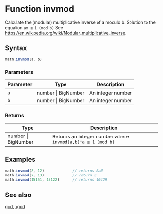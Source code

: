 <!-- Note: This file is automatically generated from source code comments. Changes made in this file will be overridden. -->

# Function invmod

Calculate the (modular) multiplicative inverse of a modulo b. Solution to the equation `ax ≣ 1 (mod b)`
See https://en.wikipedia.org/wiki/Modular_multiplicative_inverse.


## Syntax

```js
math.invmod(a, b)
```

### Parameters

Parameter | Type | Description
--------- | ---- | -----------
`a` | number &#124; BigNumber | An integer number
`b` | number &#124; BigNumber | An integer number

### Returns

Type | Description
---- | -----------
number &#124; BigNumber | Returns an integer number where `invmod(a,b)*a ≣ 1 (mod b)`


## Examples

```js
math.invmod(8, 12)             // returns NaN
math.invmod(7, 13)             // return 2
math.invmod(15151, 15122)      // returns 10429
```


## See also

[gcd](gcd.md),
[xgcd](xgcd.md)
